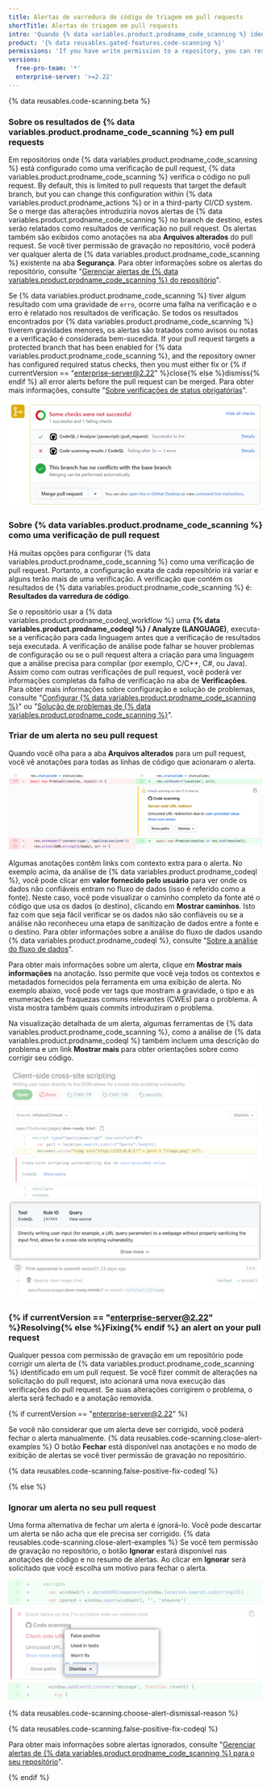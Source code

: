 ```yaml
---
title: Alertas de varredura de código de triagem em pull requests
shortTitle: Alertas de triagem em pull requests
intro: 'Quando {% data variables.product.prodname_code_scanning %} identifica um problema em um pull request, você poderá revisar o código destacado e resolver o alerta.'
product: '{% data reusables.gated-features.code-scanning %}'
permissions: 'If you have write permission to a repository, you can resolve {% data variables.product.prodname_code_scanning %} alerts for that repository.'
versions:
  free-pro-team: '*'
  enterprise-server: '>=2.22'
---
```


{% data reusables.code-scanning.beta %}

### Sobre os resultados de {% data variables.product.prodname_code_scanning %} em pull requests

Em repositórios onde {% data variables.product.prodname_code_scanning %} está configurado como uma verificação de pull request, {% data variables.product.prodname_code_scanning %} verifica o código no pull request. By default, this is limited to pull requests that target the default branch, but you can change this configuration within {% data variables.product.prodname_actions %} or in a third-party CI/CD system. Se o merge das alterações introduziria novos alertas de {% data variables.product.prodname_code_scanning %} no branch de destino, estes serão relatados como resultados de verificação no pull request. Os alertas também são exibidos como anotações na aba **Arquivos alterados** do pull request. Se você tiver permissão de gravação no repositório, você poderá ver qualquer alerta de {% data variables.product.prodname_code_scanning %} existente na aba **Segurança**. Para obter informações sobre os alertas do repositório, consulte "[Gerenciar alertas de {% data variables.product.prodname_code_scanning %} do repositório](/github/finding-security-vulnerabilities-and-errors-in-your-code/managing-code-scanning-alerts-for-your-repository)".

Se {% data variables.product.prodname_code_scanning %} tiver algum resultado com uma gravidade de `erro`, ocorre uma falha na verificação e o erro é relatado nos resultados de verificação. Se todos os resultados encontrados por {% data variables.product.prodname_code_scanning %} tiverem gravidades menores, os alertas são tratados como avisos ou notas e a verificação é considerada bem-sucedida. If your pull request targets a protected branch that has been enabled for {% data variables.product.prodname_code_scanning %}, and the repository owner has configured required status checks, then you must either fix or {% if currentVersion == "enterprise-server@2.22" %}close{% else %}dismiss{% endif %} all error alerts before the pull request can be merged. Para obter mais informações, consulte "[Sobre verificações de status obrigatórias](/github/administering-a-repository/about-required-status-checks)".

![Ocorreu uma falha na verificação de {% data variables.product.prodname_code_scanning %} em um pull request](/assets/images/help/repository/code-scanning-check-failure.png)

### Sobre {% data variables.product.prodname_code_scanning %} como uma verificação de pull request

Há muitas opções para configurar {% data variables.product.prodname_code_scanning %} como uma verificação de pull request. Portanto, a configuração exata de cada repositório irá variar e alguns terão mais de uma verificação. A verificação que contém os resultados de {% data variables.product.prodname_code_scanning %} é: **Resultados da varredura de código**.

Se o repositório usar a {% data variables.product.prodname_codeql_workflow %} uma **{% data variables.product.prodname_codeql %} / Analyze (LANGUAGE)**, executa-se a verificação para cada linguagem antes que a verificação de resultados seja executada. A verificação de análise pode falhar se houver problemas de configuração ou se o pull request altera a criação para uma linguagem que a análise precisa para compilar (por exemplo, C/C++, C#, ou Java). Assim como com outras verificações de pull request, você poderá ver informações completas da falha de verificação na aba de **Verificações**. Para obter mais informações sobre configuração e solução de problemas, consulte "[Configurar {% data variables.product.prodname_code_scanning %}](/github/finding-security-vulnerabilities-and-errors-in-your-code/configuring-code-scanning)" ou "[Solução de problemas de {% data variables.product.prodname_code_scanning %}](/github/finding-security-vulnerabilities-and-errors-in-your-code/troubleshooting-code-scanning)".

### Triar de um alerta no seu pull request

Quando você olha para a aba **Arquivos alterados** para um pull request, você vê anotações para todas as linhas de código que acionaram o alerta.

![Alerta de anotação em um diff de pull request](/assets/images/help/repository/code-scanning-pr-annotation.png)

Algumas anotações contêm links com contexto extra para o alerta. No exemplo acima, da análise de {% data variables.product.prodname_codeql %}, você pode clicar em **valor fornecido pelo usuário** para ver onde os dados não confiáveis entram no fluxo de dados (isso é referido como a fonte). Neste caso, você pode visualizar o caminho completo da fonte até o código que usa os dados (o destino), clicando em **Mostrar caminhos**. Isto faz com que seja fácil verificar se os dados não são confiáveis ou se a análise não reconheceu uma etapa de sanitização de dados entre a fonte e o destino. Para obter informações sobre a análise do fluxo de dados usando {% data variables.product.prodname_codeql %}, consulte "[Sobre a análise do fluxo de dados](https://help.semmle.com/QL/learn-ql/intro-to-data-flow.html)".

Para obter mais informações sobre um alerta, clique em **Mostrar mais informações** na anotação. Isso permite que você veja todos os contextos e metadados fornecidos pela ferramenta em uma exibição de alerta. No exemplo abaixo, você pode ver tags que mostram a gravidade, o tipo e as enumerações de fraquezas comuns relevantes (CWEs) para o problema. A vista mostra também quais commits introduziram o problema.

Na visualização detalhada de um alerta, algumas ferramentas de {% data variables.product.prodname_code_scanning %}, como a análise de {% data variables.product.prodname_codeql %} também incluem uma descrição do problema e um link **Mostrar mais** para obter orientações sobre como corrigir seu código.

![Descrição do alerta e link para mostrar mais informações](/assets/images/help/repository/code-scanning-pr-alert.png)

### {% if currentVersion == "enterprise-server@2.22" %}Resolving{% else %}Fixing{% endif %} an alert on your pull request

Qualquer pessoa com permissão de gravação em um repositório pode corrigir um alerta de {% data variables.product.prodname_code_scanning %} identificado em um pull request. Se você fizer commit de alterações na solicitação do pull request, isto acionará uma nova execução das verificações do pull request. Se suas alterações corrigirem o problema, o alerta será fechado e a anotação removida.

{% if currentVersion == "enterprise-server@2.22" %}

Se você não considerar que um alerta deve ser corrigido, você poderá fechar o alerta manualmente. {% data reusables.code-scanning.close-alert-examples %} O botão **Fechar** está disponível nas anotações e no modo de exibição de alertas se você tiver permissão de gravação no repositório.

{% data reusables.code-scanning.false-positive-fix-codeql %}

{% else %}

### Ignorar um alerta no seu pull request

Uma forma alternativa de fechar um alerta é ignorá-lo. Você pode descartar um alerta se não acha que ele precisa ser corrigido. {% data reusables.code-scanning.close-alert-examples %} Se você tem permissão de gravação no repositório, o botão **Ignorar** estará disponível nas anotações de código e no resumo de alertas. Ao clicar em **Ignorar** será solicitado que você escolha um motivo para fechar o alerta.

![Escolher um motivo para ignorar um alerta](/assets/images/help/repository/code-scanning-alert-close-drop-down.png)

{% data reusables.code-scanning.choose-alert-dismissal-reason %}

{% data reusables.code-scanning.false-positive-fix-codeql %}

Para obter mais informações sobre alertas ignorados, consulte "[Gerenciar alertas de {% data variables.product.prodname_code_scanning %} para o seu repositório](/github/finding-security-vulnerabilities-and-errors-in-your-code/managing-code-scanning-alerts-for-your-repository#dismissing-or-deleting-alerts)".

{% endif %}